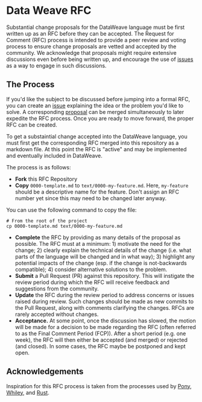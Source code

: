 # Data Weave RFC

Substantial change proposals for the DataWeave language must be first
written up as an RFC before they can be accepted.  The Request for
Comment (RFC) process is intended to provide a peer review and voting
process to ensure change proposals are vetted and accepted by the
community. We acknowledge that proposals might require extensive discussions
even before being written up, and encourage the use of [issues](https://github.com/mulesoft-labs/data-weave-rfc/issues) as a way to
engage in such discussions.

## The Process
[process]: #process

If you'd like the subject to be discussed before jumping into a formal RFC, you can create an [issue](https://github.com/mulesoft-labs/data-weave-rfc/issues/new) explaining the idea or the problem you'd like to solve. A corresponding [proposal](https://github.com/mulesoft-labs/data-weave-rfc/tree/master/proposals) can be merged simultaneously to later expedite the RFC process. Once you are ready to move forward, the proper RFC can be created.

To get a substaintial change accepted into the DataWeave language, you must first get the corresponding RFC merged into this repository as a markdown file. At this point the RFC is "active" and may be implemented and eventually included in DataWeave. 

The process is as follows:

* **Fork** this RFC Repository
* **Copy** `0000-template.md` to `text/0000-my-feature.md`. Here, `my-feature` should be a descriptive name for the feature. Don't assign an RFC number yet since this may need to be changed later anyway.

You can use the following command to copy the file:

```
# From the root of the project
cp 0000-template.md text/0000-my-feature.md
```

* **Complete** the RFC by providing as many details of the proposal as possible. The RFC must at a minimum: 1) motivate the need for the change; 2) clearly explain the technical details of the change (i.e. what parts of the language will be changed and in what way); 3) highlight any potential impacts of the change (esp. if the change is not-backwards compatible); 4) consider alternative solutions to the problem.
* **Submit** a Pull Request (PR) against this repository. This will instigate the review period during which the RFC will receive feedback and suggestions from the community.
* **Update** the RFC during the review period to address concerns or issues raised during review. Such changes should be made as new commits to the Pull Request, along with comments clarifying the changes. RFCs are rarely accepted without changes.
* **Acceptance.** At some point, once the discussion has slowed, the motion will be made for a decision to be made regarding the RFC (often referred to as the Final Comment Period (FCP)). After a short period (e.g. one week), the RFC will then either be accepted (and merged) or rejected (and closed). In some cases, the RFC maybe be postponed and kept open.

## Acknowledgements
[acknowledgements]: #acknowledgements

Inspiration for this RFC process is taken from the processes used by [Pony](https://github.com/ponylang/rfcs), [Whiley](https://github.com/Whiley/RFCs), and [Rust](https://github.com/rust-lang/rfcs#reviewing-rfcs).
